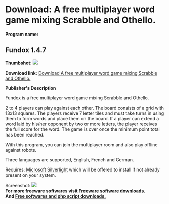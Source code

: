 # Download: A free multiplayer word game mixing Scrabble and Othello.

**Program name:**

## Fundox 1.4.7

  
**Thumbshot:** ![](http://www.freewarefiles.com/screenshot/fundox_md.jpg)   
  
**Download link:** [Download A free multiplayer word game mixing Scrabble and Othello.](http://freesoftwares.boysofts.com/Fundox_program_83904.html)  
  


**Publisher's Description**  
  


Fundox is a free multiplayer word game mixing Scrabble and Othello.  
  
2 to 4 players can play against each other. The board consists of a grid with 13x13 squares. The players receive 7 letter tiles and must take turns in using them to form words and place them on the board. If a player can extend a word laid by his/her opponent by two or more letters, the player receives the full score for the word. The game is over once the minimum point total has been reached.  
  
With this program, you can join the multiplayer room and also play offline against robots.  
  
Three languages are supported, English, French and German. 

Requires: [Microsoft Silverlight](http://msdn.microsoft.com/en-us/silverlight/default) which will be offered to install if not already present on your system. 

  
  
Screenshot: ![](http://www.freewarefiles.com/screenshot/fundox.jpg)   
**For more freeware softwares visit [Freeware software downloads.](http://freesoftwares.boysofts.com/)**   
**And [Free softwares and php script downloads.](http://www.boysofts.com/)**
